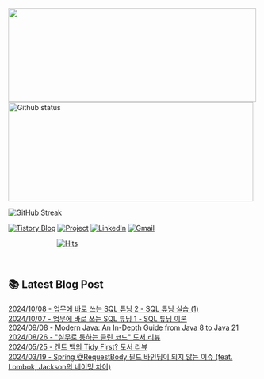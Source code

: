 <a href="https://github.com/devxb/gitanimals">
  <img
    src="https://render.gitanimals.org/lines/JuHyun419?pet-id=632796206058787014"
    width="500"
    height="190"
  />
</a>
 

<div>
  
  <img width="494" height="200" alt="Github status" src="https://github-readme-stats.vercel.app/api?username=JuHyun419&count_private=true&theme=radical">
  
  [![GitHub Streak](https://github-readme-streak-stats.herokuapp.com/?user=JuHyun419&theme=dark)](https://github.com/JuHyun419)
  
</div>  

<div>
  
  [![Tistory Blog](http://img.shields.io/badge/-Tistory%20Blog-blue?style=flat&logo=Blogger&link=https://zzang9ha.tistory.com/)](https://zzang9ha.tistory.com/) 
  [![Project](http://img.shields.io/badge/-Project-ff69b4?style=flat&logo=github&link=https://github.com/YAPP-19th/Web-Team-2-Backend)](https://github.com/YAPP-19th/Web-Team-2-Backend) 
  [![LinkedIn](https://img.shields.io/badge/-LinkedIn-0077b5?style=flat-square&logo=linkedin&logoColor=white&link=https://www.linkedin.com/in/juhyun-lee-87176a19b/)](https://www.linkedin.com/in/juhyun-lee-87176a19b/)
  [![Gmail](http://img.shields.io/badge/Gmail-important?style=flat&logo=Gmail&link=mailto:zzang9haha@gmail.com)](mailto:zzang9haha@gmail.com) 

</div>

<div>
 
&nbsp;&nbsp;&nbsp;&nbsp;&nbsp;&nbsp;&nbsp;&nbsp;&nbsp;&nbsp;&nbsp;&nbsp;&nbsp;&nbsp;&nbsp;&nbsp;&nbsp;&nbsp;&nbsp;&nbsp;&nbsp;&nbsp;&nbsp;&nbsp; [![Hits](https://hits.seeyoufarm.com/api/count/incr/badge.svg?url=https%3A%2F%2Fgithub.com%2FJuHyun419&count_bg=%2379C83D&title_bg=%23555555&icon=&icon_color=%23E7E7E7&title=hits&edge_flat=false)](https://hits.seeyoufarm.com)
 
</div>
 
<br>
 
## 📚 Latest Blog Post

[2024/10/08 - 업무에 바로 쓰는 SQL 튜닝 2 - SQL 튜닝 실습 (1)](https://zzang9ha.tistory.com/464) <br/>
[2024/10/07 - 업무에 바로 쓰는 SQL 튜닝 1 - SQL 튜닝 이론](https://zzang9ha.tistory.com/463) <br/>
[2024/09/08 - Modern Java: An In-Depth Guide from Java 8 to Java 21](https://zzang9ha.tistory.com/462) <br/>
[2024/08/26 - &quot;실무로 통하는 클린 코드&quot; 도서 리뷰](https://zzang9ha.tistory.com/461) <br/>
[2024/05/25 - 켄트 백의 Tidy First? 도서 리뷰](https://zzang9ha.tistory.com/460) <br/>
[2024/03/19 - Spring @RequestBody 필드 바인딩이 되지 않는 이슈 (feat. Lombok, Jackson의 네이밍 차이)](https://zzang9ha.tistory.com/459) <br/>
